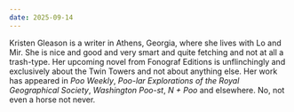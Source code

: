 ```yaml
---
date: 2025-09-14
---
```


Kristen Gleason is a writer in Athens, Georgia, where she lives with Lo and Mir. She is nice and good and very smart and quite fetching and not at all a  trash-type. Her upcoming novel from Fonograf Editions is unflinchingly and exclusively about the Twin Towers and not about anything else. Her work has appeared in *Poo Weekly*, *Poo-lar Explorations of the Royal Geographical Society*, *Washington Poo-st*, *N + Poo* and elsewhere. No, not even a horse not never.